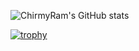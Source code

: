 ![ChirmyRam's GitHub stats](https://github-readme-stats.vercel.app/api?username=ChirmyRam&theme=vue-dark&show_icons=true)

[![trophy](https://github-profile-trophy.vercel.app/?username=ChirmyRam&theme=juicyfresh&no-bg=true&no-frame=true&column=9)](https://github.com/ryo-ma/github-profile-trophy)

